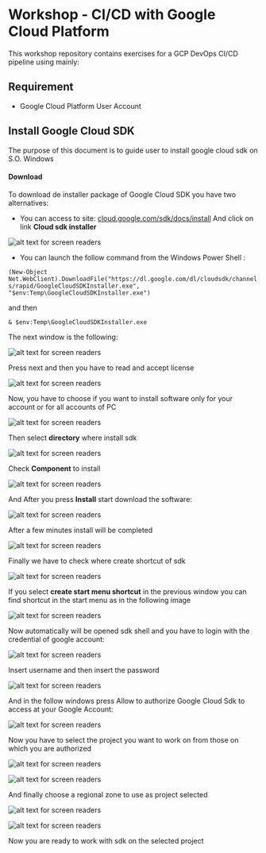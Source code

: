
# Workshop - CI/CD with Google Cloud Platform

This workshop repository contains exercises for a GCP DevOps CI/CD pipeline using mainly:


## Requirement

*	Google Cloud Platform User Account


## Install Google Cloud SDK
The purpose of this document is to guide user to install google cloud sdk on S.O. Windows

#### Download
To download de installer package of Google Cloud SDK you have two alternatives:

*	You can access to site: [cloud.google.com/sdk/docs/install](http://cloud.google.com/sdk/docs/install) And click on link **Cloud sdk installer** 

![alt text for screen readers](img/install.png "download sdk")

*	You can launch the follow command from the Windows Power Shell :

`(New-Object Net.WebClient).DownloadFile("https://dl.google.com/dl/cloudsdk/channels/rapid/GoogleCloudSDKInstaller.exe", "$env:Temp\GoogleCloudSDKInstaller.exe")`

and then

`& $env:Temp\GoogleCloudSDKInstaller.exe`

The next window is the following:

![alt text for screen readers](img/install2.png "install sdk")	

Press next and then you have to read and accept license 

![alt text for screen readers](img/install3.png "install sdk")	

Now, you have to choose if you want to install software only for your account or for all accounts of PC

![alt text for screen readers](img/install4.png "install sdk")	

Then select **directory** where install sdk

![alt text for screen readers](img/install5.png "install sdk")

Check **Component** to install 

![alt text for screen readers](img/install6.png "install sdk")

And After you press **Install** start download the software:

![alt text for screen readers](img/install7.png "install sdk")

After a few minutes install will be completed

![alt text for screen readers](img/install8.png "install sdk")

Finally we have to check where create shortcut of sdk

![alt text for screen readers](img/install9.png "install sdk")

If you select **create start menu shortcut** in the previous window you can find shortcut in the start menu as in the following image

![alt text for screen readers](img/install10.png "install sdk")

Now automatically will be opened sdk shell and you have to login with the credential of google account: 

![alt text for screen readers](img/install11.png "install sdk")

Insert username and then insert the password

![alt text for screen readers](img/install12.png "install sdk")

And in the follow windows press Allow to authorize Google Cloud Sdk to access at your Google Account:

![alt text for screen readers](img/install13.png "install sdk")

Now you have to select the project you want to work on from those on which you are authorized

![alt text for screen readers](img/install14.png "install sdk")

![alt text for screen readers](img/install15.png "install sdk")

And finally choose a regional zone to use as project selected

![alt text for screen readers](img/install16.png "install sdk")

![alt text for screen readers](img/install17.png "install sdk")

Now you are ready to work with sdk on the selected project




